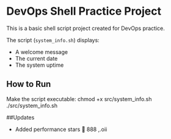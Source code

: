 # DevOps Shell Practice Project


This is a basic shell script project created for DevOps practice.

The script (`system_info.sh`) displays:
- A welcome message
- The current date
- The system uptime

## How to Run

Make the script executable:
chmod +x src/system_info.sh
./src/system_info.sh

##Updates
- Added performance stars 🌟
888
,.oii
